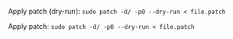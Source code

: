 Apply patch (dry-run):
`sudo patch -d/ -p0 --dry-run < file.patch`

Apply patch:
`sudo patch -d/ -p0 --dry-run < file.patch`

